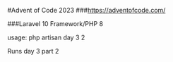 #Advent of Code 2023
###https://adventofcode.com/

###Laravel 10 Framework/PHP 8

usage:
php artisan day 3 2

Runs day 3 part 2



